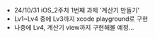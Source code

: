 - 24/10/31  iOS_2주차 1번째 과제 '계산기 만들기'
- Lv1~Lv4 중에 Lv3까지 xcode playground로 구현
- 나중에 Lv4, 계산기 view까지 구현해볼 예정...
